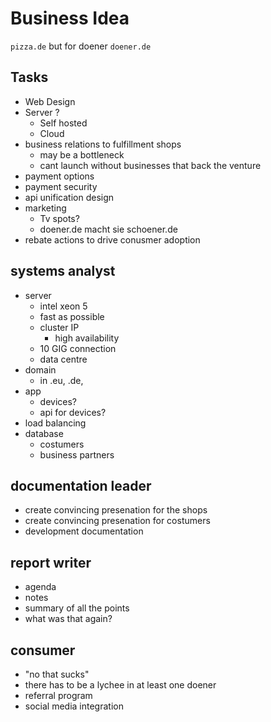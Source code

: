 # Business Idea
`pizza.de` but for doener `doener.de`

## Tasks
- Web Design
- Server ? 
    - Self hosted
    - Cloud
- business relations to fulfillment shops
    - may be a bottleneck
    - cant launch without businesses that back the venture
- payment options
- payment security
- api unification design
- marketing
    - Tv spots?
    - doener.de macht sie schoener.de 
- rebate actions to drive conusmer adoption


## systems analyst
- server
    - intel xeon 5
    - fast as possible
    - cluster IP
        - high availability
    - 10 GIG connection
    - data centre
- domain
    - in .eu, .de, 
- app
    - devices?
    - api for devices?
- load balancing
- database
    - costumers
    - business partners
    

## documentation leader
- create convincing presenation for the shops
- create convincing presenation for costumers
- development documentation

## report writer
- agenda
- notes
- summary of all the points
- what was that again?

## consumer
- "no that sucks"
- there has to be a lychee in at least one doener
- referral program
- social media integration